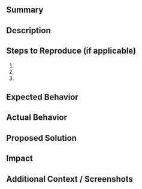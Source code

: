 ## Summary
<!-- A short summary of the issue -->

## Description
<!-- A more detailed explanation of the issue or proposed feature -->

## Steps to Reproduce (if applicable)
1. <!-- Step 1 -->
2. <!-- Step 2 -->
3. <!-- ... -->

## Expected Behavior
<!-- What you expected to happen -->

## Actual Behavior
<!-- What actually happened -->

## Proposed Solution
<!-- If applicable, describe a fix or proposed implementation -->

## Impact
<!-- Why is this important? What part of the system does it affect? -->

## Additional Context / Screenshots
<!-- Add logs, screenshots, or links to relevant files if needed -->
